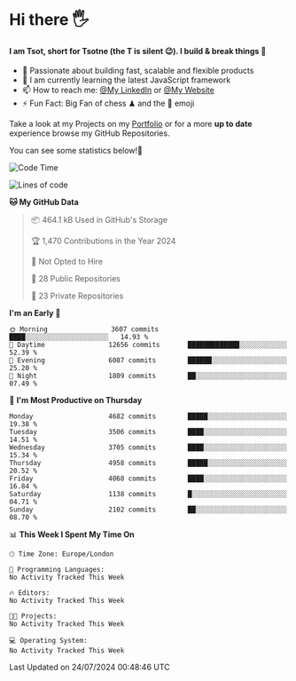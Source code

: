 # Hi there :raised_hand_with_fingers_splayed:
#### I am Tsot, short for Tsotne (the T is silent :wink:). I build & break things :space_invader:
- :telescope: Passionate about building fast, scalable and flexible products
- :seedling: I am currently learning the latest JavaScript framework 
- :mailbox: How to reach me: [@My LinkedIn](https://www.linkedin.com/in/tsotne-gvadzabia/) or [@My Website](https://tsotne.co.uk/contact)
- :zap: Fun Fact: Big Fan of chess ♟ and the 👾 emoji

Take a look at my Projects on my [Portfolio](https://tsotne.co.uk/) or for a more **up to date** experience browse my GitHub Repositories.

You can see some statistics below!:space_invader:
<!--START_SECTION:waka-->
![Code Time](http://img.shields.io/badge/Code%20Time-761%20hrs%202%20mins-blue)

![Lines of code](https://img.shields.io/badge/From%20Hello%20World%20I%27ve%20Written-8.4%20million%20lines%20of%20code-blue)

**🐱 My GitHub Data** 

> 📦 464.1 kB Used in GitHub's Storage 
 > 
> 🏆 1,470 Contributions in the Year 2024
 > 
> 🚫 Not Opted to Hire
 > 
> 📜 28 Public Repositories 
 > 
> 🔑 23 Private Repositories 
 > 
**I'm an Early 🐤** 

```text
🌞 Morning                3607 commits        ████░░░░░░░░░░░░░░░░░░░░░   14.93 % 
🌆 Daytime                12656 commits       █████████████░░░░░░░░░░░░   52.39 % 
🌃 Evening                6087 commits        ██████░░░░░░░░░░░░░░░░░░░   25.20 % 
🌙 Night                  1809 commits        ██░░░░░░░░░░░░░░░░░░░░░░░   07.49 % 
```
📅 **I'm Most Productive on Thursday** 

```text
Monday                   4682 commits        █████░░░░░░░░░░░░░░░░░░░░   19.38 % 
Tuesday                  3506 commits        ████░░░░░░░░░░░░░░░░░░░░░   14.51 % 
Wednesday                3705 commits        ████░░░░░░░░░░░░░░░░░░░░░   15.34 % 
Thursday                 4958 commits        █████░░░░░░░░░░░░░░░░░░░░   20.52 % 
Friday                   4068 commits        ████░░░░░░░░░░░░░░░░░░░░░   16.84 % 
Saturday                 1138 commits        █░░░░░░░░░░░░░░░░░░░░░░░░   04.71 % 
Sunday                   2102 commits        ██░░░░░░░░░░░░░░░░░░░░░░░   08.70 % 
```


📊 **This Week I Spent My Time On** 

```text
🕑︎ Time Zone: Europe/London

💬 Programming Languages: 
No Activity Tracked This Week

🔥 Editors: 
No Activity Tracked This Week

🐱‍💻 Projects: 
No Activity Tracked This Week

💻 Operating System: 
No Activity Tracked This Week
```


 Last Updated on 24/07/2024 00:48:46 UTC
<!--END_SECTION:waka-->
